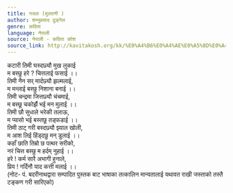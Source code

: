 ```yaml
---
title: गजल (मुल्तानी )
author: शम्भुप्रसाद ढुङ्गेल
genre: कविता
language: नेपाली
source: नेपाली - कविता कोश
source_link: http://kavitakosh.org/kk/%E0%A4%B6%E0%A4%AE%E0%A5%8D%E0%A4%AD%E0%A5%81%E0%A4%AA%E0%A5%8D%E0%A4%B0%E0%A4%B8%E0%A4%BE%E0%A4%A6_%E0%A4%A2%E0%A5%81%E0%A4%99%E0%A5%8D%E0%A4%97%E0%A5%87%E0%A4%B2
---
```


कटारी तिमी घस्दछ्यौ मुख लुकाई  
म बस्छु हरे ? चित्तलाई फसाई ।।  
तिमी नैन सर् मार्दछ्यौ झल्मलाई,  
म मन्लाई बस्छु निशाना बनाई ।।  
तिमी चन्द्रमा जित्तछ्यौ चंचमाई,  
म बस्छू चकोर्झै भई मन मुलाई ।।  
तिमी छौ सुधाले भरेकी तलाऊ,  
म प्यासो भई बस्तछू तड्फडाई ।।  
तिमी ठाट् गरी बस्दछ्यौ झ्याल खोली,  
म आश लिई हिंड्दछु मन् डुलाई ।।  
कहाँ छाति तिम्रो छ पत्थर सरीको,  
नरं चित्त बस्छु म हर्दम् नुहाई ।।  
हरे ! कर्म सारै अभागी हुनाले,  
प्रिय ! गर्दिनौ याद कत्ती मलाई ।।  
(नोट- पं. बदरीनाथद्वारा सम्पादित पुस्तक बाट भाषाका तत्कालिन मान्यतालाई यथावत राखी जस्ताको तस्तै टङ्कण गरी सारिएको)

